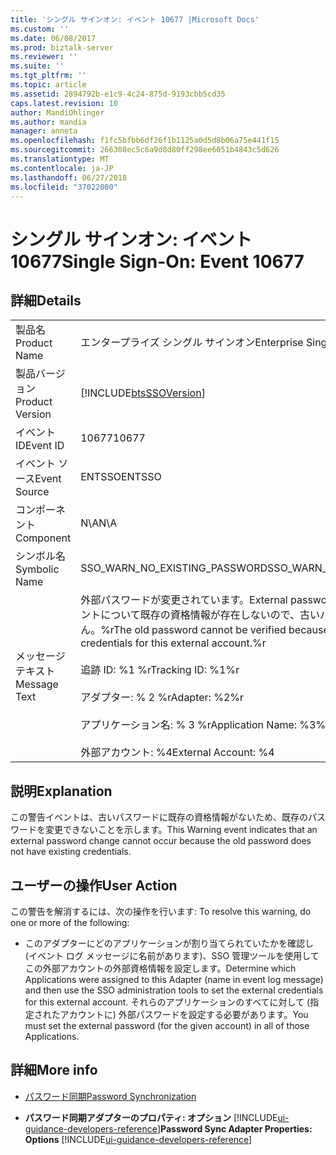 ```yaml
---
title: 'シングル サインオン: イベント 10677 |Microsoft Docs'
ms.custom: ''
ms.date: 06/08/2017
ms.prod: biztalk-server
ms.reviewer: ''
ms.suite: ''
ms.tgt_pltfrm: ''
ms.topic: article
ms.assetid: 2894792b-e1c9-4c24-875d-9193cbb5cd35
caps.latest.revision: 10
author: MandiOhlinger
ms.author: mandia
manager: anneta
ms.openlocfilehash: f1fc5bfbb6df26f1b1125a0d5d8b06a75e441f15
ms.sourcegitcommit: 266308ec5c6a9d8d80ff298ee6051b4843c5d626
ms.translationtype: MT
ms.contentlocale: ja-JP
ms.lasthandoff: 06/27/2018
ms.locfileid: "37022000"
---
```

# <a name="single-sign-on-event-10677"></a><span data-ttu-id="bc8da-102">シングル サインオン: イベント 10677</span><span class="sxs-lookup"><span data-stu-id="bc8da-102">Single Sign-On: Event 10677</span></span>
## <a name="details"></a><span data-ttu-id="bc8da-103">詳細</span><span class="sxs-lookup"><span data-stu-id="bc8da-103">Details</span></span>  

|                 |                                                                                                                                                                                                                                                                  |
|-----------------|------------------------------------------------------------------------------------------------------------------------------------------------------------------------------------------------------------------------------------------------------------------|
|  <span data-ttu-id="bc8da-104">製品名</span><span class="sxs-lookup"><span data-stu-id="bc8da-104">Product Name</span></span>   |                                                                                                                    <span data-ttu-id="bc8da-105">エンタープライズ シングル サインオン</span><span class="sxs-lookup"><span data-stu-id="bc8da-105">Enterprise Single Sign-On</span></span>                                                                                                                     |
| <span data-ttu-id="bc8da-106">製品バージョン</span><span class="sxs-lookup"><span data-stu-id="bc8da-106">Product Version</span></span> |                                                                                                    [!INCLUDE[btsSSOVersion](../includes/btsssoversion-md.md)]                                                                                                    |
|    <span data-ttu-id="bc8da-107">イベント ID</span><span class="sxs-lookup"><span data-stu-id="bc8da-107">Event ID</span></span>     |                                                                                                                              <span data-ttu-id="bc8da-108">10677</span><span class="sxs-lookup"><span data-stu-id="bc8da-108">10677</span></span>                                                                                                                               |
|  <span data-ttu-id="bc8da-109">イベント ソース</span><span class="sxs-lookup"><span data-stu-id="bc8da-109">Event Source</span></span>   |                                                                                                                              <span data-ttu-id="bc8da-110">ENTSSO</span><span class="sxs-lookup"><span data-stu-id="bc8da-110">ENTSSO</span></span>                                                                                                                              |
|    <span data-ttu-id="bc8da-111">コンポーネント</span><span class="sxs-lookup"><span data-stu-id="bc8da-111">Component</span></span>    |                                                                                                                               <span data-ttu-id="bc8da-112">N\A</span><span class="sxs-lookup"><span data-stu-id="bc8da-112">N\A</span></span>                                                                                                                                |
|  <span data-ttu-id="bc8da-113">シンボル名</span><span class="sxs-lookup"><span data-stu-id="bc8da-113">Symbolic Name</span></span>  |                                                                                                                  <span data-ttu-id="bc8da-114">SSO_WARN_NO_EXISTING_PASSWORD</span><span class="sxs-lookup"><span data-stu-id="bc8da-114">SSO_WARN_NO_EXISTING_PASSWORD</span></span>                                                                                                                   |
|  <span data-ttu-id="bc8da-115">メッセージ テキスト</span><span class="sxs-lookup"><span data-stu-id="bc8da-115">Message Text</span></span>   | <span data-ttu-id="bc8da-116">外部パスワードが変更されています。</span><span class="sxs-lookup"><span data-stu-id="bc8da-116">External password change.</span></span> <span data-ttu-id="bc8da-117">この外部アカウントについて既存の資格情報が存在しないので、古いパスワードを検証できません。%r</span><span class="sxs-lookup"><span data-stu-id="bc8da-117">The old password cannot be verified because there are no existing credentials for this external account.%r</span></span><br /><br /> <span data-ttu-id="bc8da-118">追跡 ID: %1 %r</span><span class="sxs-lookup"><span data-stu-id="bc8da-118">Tracking ID: %1%r</span></span><br /><br /> <span data-ttu-id="bc8da-119">アダプター: % 2 %r</span><span class="sxs-lookup"><span data-stu-id="bc8da-119">Adapter: %2%r</span></span><br /><br /> <span data-ttu-id="bc8da-120">アプリケーション名: % 3 %r</span><span class="sxs-lookup"><span data-stu-id="bc8da-120">Application Name: %3%r</span></span><br /><br /> <span data-ttu-id="bc8da-121">外部アカウント: %4</span><span class="sxs-lookup"><span data-stu-id="bc8da-121">External Account: %4</span></span> |

## <a name="explanation"></a><span data-ttu-id="bc8da-122">説明</span><span class="sxs-lookup"><span data-stu-id="bc8da-122">Explanation</span></span>  
 <span data-ttu-id="bc8da-123">この警告イベントは、古いパスワードに既存の資格情報がないため、既存のパスワードを変更できないことを示します。</span><span class="sxs-lookup"><span data-stu-id="bc8da-123">This Warning event indicates that an external password change cannot occur because the old password does not have existing credentials.</span></span>  

## <a name="user-action"></a><span data-ttu-id="bc8da-124">ユーザーの操作</span><span class="sxs-lookup"><span data-stu-id="bc8da-124">User Action</span></span>  
 <span data-ttu-id="bc8da-125">この警告を解消するには、次の操作を行います: </span><span class="sxs-lookup"><span data-stu-id="bc8da-125">To resolve this warning, do one or more of the following:</span></span>  

-   <span data-ttu-id="bc8da-126">このアダプターにどのアプリケーションが割り当てられていたかを確認し (イベント ログ メッセージに名前があります)、SSO 管理ツールを使用してこの外部アカウントの外部資格情報を設定します。</span><span class="sxs-lookup"><span data-stu-id="bc8da-126">Determine which Applications were assigned to this Adapter (name in event log message) and then use the SSO administration tools to set the external credentials for this external account.</span></span> <span data-ttu-id="bc8da-127">それらのアプリケーションのすべてに対して (指定されたアカウントに) 外部パスワードを設定する必要があります。</span><span class="sxs-lookup"><span data-stu-id="bc8da-127">You must set the external password (for the given account) in all of those Applications.</span></span>  

## <a name="more-info"></a><span data-ttu-id="bc8da-128">詳細</span><span class="sxs-lookup"><span data-stu-id="bc8da-128">More info</span></span>

- [<span data-ttu-id="bc8da-129">パスワード同期</span><span class="sxs-lookup"><span data-stu-id="bc8da-129">Password Synchronization</span></span>](../core/password-synchronization2.md)  

- <span data-ttu-id="bc8da-130">**パスワード同期アダプターのプロパティ: オプション** [!INCLUDE[ui-guidance-developers-reference](../includes/ui-guidance-developers-reference.md)]</span><span class="sxs-lookup"><span data-stu-id="bc8da-130">**Password Sync Adapter Properties: Options** [!INCLUDE[ui-guidance-developers-reference](../includes/ui-guidance-developers-reference.md)]</span></span>
